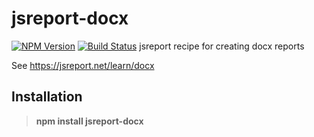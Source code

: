 # jsreport-docx
[![NPM Version](http://img.shields.io/npm/v/jsreport-docx.svg?style=flat-square)](https://npmjs.com/package/jsreport-docx)
[![Build Status](https://travis-ci.org/jsreport/jsreport-docx.png?branch=master)](https://travis-ci.org/jsreport/jsreport-docx)
jsreport recipe for creating docx reports

See https://jsreport.net/learn/docx

## Installation

> **npm install jsreport-docx**

